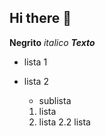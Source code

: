 ## Hi there 👋


<!-- Cabeçalho -->

 **Negrito**
 *italico*
___Texto___

- lista 1
- lista 2
  - sublista

  1. lista 
  2. lista
     2.2 lista
<!--
**diovanne/diovanne** is a ✨ _special_ ✨ repository because its `README.md` (this file) appears on your GitHub profile.

Here are some ideas to get you started:

- 🔭 I’m currently working on ...
- 🌱 I’m currently learning ...
- 👯 I’m looking to collaborate on ...
- 🤔 I’m looking for help with ...
- 💬 Ask me about ...
- 📫 How to reach me: ...
- 😄 Pronouns: ...
- ⚡ Fun fact: ...
-->
